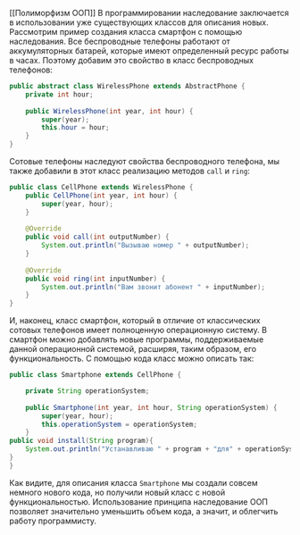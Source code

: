 [[Полиморфизм ООП]]
В программировании наследование заключается в использовании уже существующих классов для описания новых. Рассмотрим пример создания класса смартфон с помощью наследования. Все беспроводные телефоны работают от аккумуляторных батарей, которые имеют определенный ресурс работы в часах. Поэтому добавим это свойство в класс беспроводных телефонов:

```java
public abstract class WirelessPhone extends AbstractPhone {
	private int hour;
	
	public WirelessPhone(int year, int hour) {
		super(year);
		this.hour = hour;
	}
}
```


Сотовые телефоны наследуют свойства беспроводного телефона, мы также добавили в этот класс реализацию методов `call` и `ring`:

```java
public class CellPhone extends WirelessPhone {
	public CellPhone(int year, int hour) {
		super(year, hour);
	}
		
	@Override
	public void call(int outputNumber) {
		System.out.println("Вызываю номер " + outputNumber);
	}
		
	@Override
	public void ring(int inputNumber) {
		System.out.println("Вам звонит абонент " + inputNumber);
	}
}
```

И, наконец, класс смартфон, который в отличие от классических сотовых телефонов имеет полноценную операционную систему. В смартфон можно добавлять новые программы, поддерживаемые данной операционной системой, расширяя, таким образом, его функциональность. С помощью кода класс можно описать так:

```java
public class Smartphone extends CellPhone {

	private String operationSystem;
	
	public Smartphone(int year, int hour, String operationSystem) {
		super(year, hour);
		this.operationSystem = operationSystem;
	}
public void install(String program){
	System.out.println("Устанавливаю " + program + "для" + operationSystem);
} 
}
```

Как видите, для описания класса `Smartphone` мы создали совсем немного нового кода, но получили новый класс с новой функциональностью. Использование принципа наследование ООП позволяет значительно уменьшить объем кода, а значит, и облегчить работу программисту.